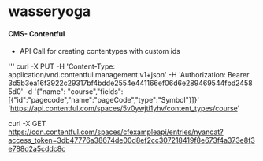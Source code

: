 wasseryoga
=================



#### CMS- Contentful

- API Call for creating contentypes with custom ids

'''
curl -X PUT -H 'Content-Type: application/vnd.contentful.management.v1+json' -H 'Authorization: Bearer 3d5b3ea16f3922c29317bf4bdde2554e441166ef06d6e289469544fbd24585d0' -d '{"name": "course","fields":[{"id":"pagecode","name":"pageCode","type":"Symbol"}]}' 'https://api.contentful.com/spaces/5v0ywjti1yhv/content_types/course'

curl -X GET https://cdn.contentful.com/spaces/cfexampleapi/entries/nyancat?access_token=3db47776a38674de00d8ef2cc307218419f8e673f4a373e8f3e788d2a5cddc8c
